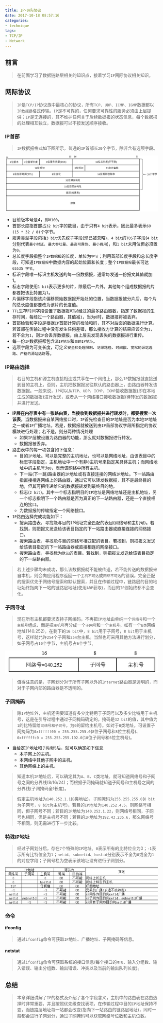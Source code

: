 ```yaml
---
title: IP-网际协议
date: 2017-10-18 08:57:16
categories:
- technique
tags:
- TCP/IP
- Network
---
```


## 前言
> 在前面学习了数据链路层相关的知识点，接着学习`IP`网际协议相关知识。

## 网际协议

> `IP`是`TCP/IP`协议族中最核心的协议，所有`TCP`、`UDP`、`ICMP`、`IGMP`数据都以`IP数据报`格式传输。`IP`是不可靠的，任何要求可靠性的服务必须由上层提供；`IP`是无连接的，其不维护任何关于后续数据报的状态信息，每个数据报的处理相互独立，数据报可以不按发送顺序接收。

### IP首部

> `IP`数据报格式如下图所示，普通的`IP`首部长`20`个字节，除非含有选项字段。

![](https://raw.githubusercontent.com/leesf/blogPhotos/master/internet-protocol.png)

* 目前版本号是4，即`0100`。
* 首部长度指首部占`32 bit`字的数目，由于只有`4 bit`表示，因此最多表示`60 (15 * 32 / 8)`个字节。
* 服务类型字段包括`3 bit`优先权子字段(现已被忽略)，`4 bit`的`TOS`子字段(`4 bit`分别代表`最小时延`、`最大吞吐量`、`最高可靠性`、`最小费用`)，和`1 bit`未用位但必须置为`0`。
* 总长度字段指整个`IP数据报`的长度，单位为`字节`；利用首部长度字段和总长度字段，可知道`IP数据报`中数据内容的起始位置和长度；整个`IP数据报`最长可达`65535 字节`。
* 标识字段唯一标识主机发送的每一份数据报，通常每发送一份报文其值就加1。
* 标志字段使用`1 bit`表示更多的片，除最后一片外，其他每个组成数据报的片都要把该比特置为`1`。
* 片偏移字段指该片偏移原始数据报开始处的位置，当数据报被分片后，每个片的总长度值都要改为该片的长度值。
* `TTL`生存时间字段设置了数据报可以经过的最多路由器数，指定了数据报的生存时间，每经过一个路由器，其值减`1`，当为`0`时，数据报将被丢弃。
* 首部检验和字段是根据`IP`首部计算的检验和码，其不对后面的数据进行计算。若首部在传输过程中没有发生任何差错，那么接收方计算的结果应该全为`1`，若不全为`1`，则`IP`会丢弃数据报，由上层去发现丢失的数据报进行重传。
* 每一份`IP`数据报都包含`源IP地址`和`目的IP地址`。
* 选项字段为可变长度，可定义`安全和处理限制`、`记录路径`、`时间戳`、`宽松的源站选路`、`严格的源站选路`等。

### IP路由选择

> 若目的主机和源主机直接相连或共享在一个网络上，那么`IP`数据报就直接送到目的主机上，否则，主机把数据报发往默认的路由器上，由路由器转发该数据报。一般来说，`IP`可以从`TCP`、`UDP`、`ICMP`、`IGMP`接收数据报(即在本地生成的数据报)进行发送，或者从一个网络接口接收数据报(待转发的数据报)并进行发送。  

  
* **IP层在内存表中有一张路由表，当接收到数据报并进行转发时，都要搜索一次该表**，当数据报来自某网络接口时，`IP`首先检查目的`IP`地址是否为本地`IP`地址之一或者`IP`广播地址。若是，数据报就被送到由`IP`首部协议字段所指定的协议模块进行处理；若不是，则分两种情况处理
	* 如果`IP`层被设置为路由器的功能，那么就对数据报进行转发。
	* 数据报被丢弃。
* 路由表中的每一项包含如下信息：
	* 目的`IP`地址。可以是完整的主机地址，也可以是网络地址，由该表目中的标志字段指定，主机地址中一个有非`0`主机号来指定某具体主机；而网络地址中的主机号为`0`，表示该网络中所有主机。
	* 下一站(下一跳)路由器的`IP`地址或有直接连接的网络`IP`地址。下一站路由指直接相连网络上的路由器，通过它可以转发数据报，其不是最终目的地，但其可把传递给它的数据报转发到最终目的地。
	* 标志(`2 bit`)。其中一个标志指明目的`IP`地址是网络地址还是主机地址，另一个标志指明下一个路由器是否为真正的下一站路由器，还是一个直接相连的接口。
	* 为数据报的传输指定一个网络接口。
* `IP`路由选择完成功能如下：
	* 搜索路由表，寻找能与目的`IP`地址完全匹配的表目(网络号和主机号)。若找到，则把报文发送给该表目指定的下一站路由器或直接连接的网络接口。
	* 搜索路由表，寻找能与目的网络号相匹配的表目。若找到，则把报文发送给该表目指定的下一站路由器或直接相连的网络接口。
	* 搜索路由表，寻找标为`默认`的表目。若找到，则把报文发送给该表目指定的下一站路由器。

> 若上述步骤均未成功，那么该数据报就不能被传送，若不能传送的数据报来自本机，则会向应用程序返回一个`主机不可达`或`网络不可达`的错误，完全匹配的搜索优先于网络号搜索和默认搜索，并且在传输过程中，链路层的目的地址始终指向下一站的链路层地址(使用`ARP`获取)，而目的`IP`则始终都不会变化。

### 子网寻址

> 现在所有主机都要求支持子网编码，不再把`IP`地址由单纯一个`网络号`和一个`主机号`组成，而是把`主机号`再分成一个`子网号`和一个`主机号`。如有一个`B类`网络地址(140.252)，在剩下的`16 bit`中，`8 bit`用于子网号，`8 bit`用于主机号，这样就允许`254`个子网和`254`台主机。当然也可采用其他方法进行划分，如子网号占`10`个字节，主机号占`6`个字节。

![](https://raw.githubusercontent.com/leesf/blogPhotos/master/sub-net-address.png)

> 值得注意的是，子网划分对于所有子网以外的`Internet`路由器是透明的，而对于子网内部的路由器是不透明的。

### 子网掩码

> 除`IP`地址外，主机还需要知道有多少比特用于子网号以及多少比特用于主机号，这是在引导过程中通过子网掩码确定的，掩码是`32 bit`的值，其中值为`1`的比特留给`网络号和子网号`，为`0`的留给主机号。如对于`B`类地址，可设置子网掩码为`0xffffff00 = 255.255.255.0`(`8`位子网号和`8`位主机号)、`0xffffffc0 = 255.255.255.192.0`(`10`位子网号和`6`位主机号)。

* 当给定`IP`地址和`子网掩码`后，就可以确定如下信息
	* 本子网上的主机。
	* 本网络中其他子网中的主机。
	* 其他网络上的主机。

> 知道本机`IP`地址后，可以确定其为`A`、`B`、`C`类地址，就可知道网络号和子网号之间的分界线(8/16/24)；而根据子网掩码就知道子网号和主机号之间的分界线(子网掩码全1长度)。

> 假定主机地址为`140.252.1.1`(`B`类地址)，子网掩码为`255.255.255.0`(`8 bit`为子网号，`8 bit`为主机号)，若目的`IP`地址为`140.252.4.5`，则网络号相同，但子网号不同；若目的`IP`地址为`140.252.1.22`，则网络号相同，子网号也相同，但是主机号不同；若目的`IP`地址为`192.43.235.6`，那么网络号不相同，则无需进行下一步比较。

### 特殊IP地址

> 经过子网划分后，存在`7`个特殊的`IP`地址。`0`表示所有的比特位全为0；`-1`表示所有比特位全为`1`；`netid`、`subnetid`、`hostid`分别表示不全为`0`或全为`1`的对应字段；子网号栏为空表示该地址没有进行子网划分。

![](https://raw.githubusercontent.com/leesf/blogPhotos/master/special-ip-address.png)

### 命令

#### ifconfig

> 通过`ifconfig`命令可获取`IP`地址、广播地址、子网掩码等信息。

#### netstat

> 通过`ifconfig`命令可获取系统的接口信息(每个接口的`MTU`、输入分组数、输入错误、输出分组数、输出错误、冲突以及当前的输出队列长度)。

## 总结

> 本章详细讲解了`IP`的格式及介绍了各个字段含义，主机中的路由表在路由选择时非常重要，并且按照优先级查找表项，在传输过程中目的`IP`地址保持不变，而链路层地址每一站都会改变(指向下一站路由的链路层地址)，同时一般都会进行子网划分，通过子网掩码可以获取网络号位数和主机位数。











